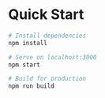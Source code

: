 

# Quick Start

``` bash
# Install dependencies
npm install

# Serve on localhost:3000
npm start

# Build for production
npm run build
```
